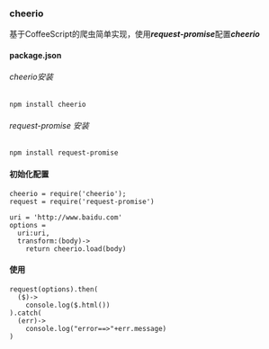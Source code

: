 ### cheerio

基于CoffeeScript的爬虫简单实现，使用***request-promise***配置***cheerio***



#### package.json

###### cheerio安装
```
npm install cheerio
```
###### request-promise 安装
```
npm install request-promise
```

#### 初始化配置

```
cheerio = require('cheerio');
request = require('request-promise')

uri = 'http://www.baidu.com'
options =
  uri:uri,
  transform:(body)->
    return cheerio.load(body)

```


#### 使用

```
request(options).then(
  ($)->
    console.log($.html())
).catch(
  (err)->
    console.log("error==>"+err.message)
)

```
